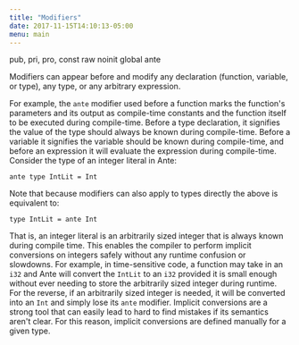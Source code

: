 ```yaml
---
title: "Modifiers"
date: 2017-11-15T14:10:13-05:00
menu: main
---
```


pub, pri, pro,
const
raw
noinit
global
ante


Modifiers can appear before and modify any declaration (function, variable, or type),
any type, or any arbitrary expression.

For example, the `ante` modifier used before a function marks the function's parameters
and its output as compile-time constants and the function itself to be executed during
compile-time.  Before a type declaration, it signifies the value of the type should
always be known during compile-time.  Before a variable it signifies the variable should
be known during compile-time, and before an expression it will evaluate the expression
during compile-time.  Consider the type of an integer literal in Ante:

```ante
ante type IntLit = Int
```

Note that because modifiers can also apply to types directly the above is equivalent to:

```ante
type IntLit = ante Int
```

That is, an integer literal is an arbitrarily sized integer that is always known during
compile time.  This enables the compiler to perform implicit conversions on integers
safely without any runtime confusion or slowdowns.  For example, in time-sensitive code,
a function may take in an `i32` and Ante will convert the `IntLit` to an `i32` provided
it is small enough without ever needing to store the arbitrarily sized integer during runtime.
For the reverse, if an arbitrarily sized integer is needed, it will be converted into an
`Int` and simply lose its `ante` modifier.  Implicit conversions are a strong tool that
can easily lead to hard to find mistakes if its semantics aren't clear.  For this reason,
implicit conversions are defined manually for a given type.

